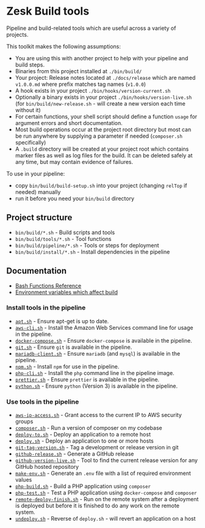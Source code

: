 # Zesk Build tools

Pipeline and build-related tools which are useful across a variety of projects.

This toolkit makes the following assumptions:

- You are using this with another project to help with your pipeline and build steps.
- Binaries from this project installed at `./bin/build/`
- Your project: Release notes located at `./docs/release` which are named `v1.0.0.md` where prefix matches tag names (`v1.0.0`)
- A hook exists in your project `./bin/hooks/version-current.sh`
- Optionally a binary exists in your project `./bin/hooks/version-live.sh` (for `bin/build/new-release.sh` - will create a new version each time without it)
- For certain functions, your shell script should define a function `usage` for argument errors and short documentation.
- Most build operations occur at the project root directory but most can be run anywhere by supplying a parameter if needed (`composer.sh` specifically)
- A `.build` directory will be created at your project root which contains marker files as well as log files for the build. It can be deleted safely at any time, but may contain evidence of failures.

To use in your pipeline:

- copy `bin/build/build-setup.sh` into your project (changing `relTop` if needed) manually
- run it before you need your `bin/build` directory

## Project structure

- `bin/build/*.sh` - Build scripts and tools
- `bin/build/tools/*.sh` - Tool functions
- `bin/build/pipeline/*.sh` - Tools or steps for deployment
- `bin/build/install/*.sh` - Install dependencies in the pipeline

## Documentation

- [Bash Functions Reference](./tools/index.md)
- [Environment variables which affect build](env.md)

### Install tools in the pipeline

- [`apt.sh`](apt.sh.md) - Ensure apt-get is up to date.
- [`aws-cli.sh`](aws-cli.sh.md) - Install the Amazon Web Services command line for usage in the pipeline.
- [`docker-compose.sh`](docker-compose.sh.md) - Ensure `docker-compose` is available in the pipeline.
- [`git.sh`](git.sh.md) - Ensure `git` is available in the pipeline.
- [`mariadb-client.sh`](mariadb-client.sh.md) - Ensure `mariadb` (and `mysql`) is available in the pipeline.
- [`npm.sh`](npm.sh.md) - Install `npm` for use in the pipeline.
- [`php-cli.sh`](php-cli.sh.md) - Install the `php` command line in the pipeline image.
- [`prettier.sh`](prettier.sh.md) - Ensure `prettier` is available in the pipeline.
- [`python.sh`](python.sh.md) - Ensure `python` (Version 3) is available in the pipeline.

### Use tools in the pipeline

- [`aws-ip-access.sh`](aws-ip-access.sh.md) - Grant access to the current IP to AWS security groups
- [`composer.sh`](composer.sh.md) - Run a version of composer on my codebase
- [`deploy-to.sh`](deploy-to.sh.md) - Deploy an application to a remote host
- [`deploy.sh`](deploy.sh.md) - Deploy an application to one or more hosts
- [`git-tag-version.sh`](git-tag-version.sh.md) - Tag a development or release version in git
- [`github-release.sh`](github-release.sh.md) - Generate a GitHub release
- [`github-version-live.sh`](github-version-live.sh.md) - Tool to find the current release version for any GitHub hosted repository
- [`make-env.sh`](make-env.sh.md) - Generate an `.env` file with a list of required environment values
- [`php-build.sh`](php-build.sh.md) - Build a PHP application using `composer`
- [`php-test.sh`](php-test.sh.md) - Test a PHP application using `docker-compose` and `composer`
- [`remote-deploy-finish.sh`](remote-deploy-finish.sh.md) - Run on the remote system after a deployment is deployed but before it is finished to do any work on the remote system.
- [`undeploy.sh`](undeploy.sh.md) - Reverse of `deploy.sh` - will revert an application on a host



